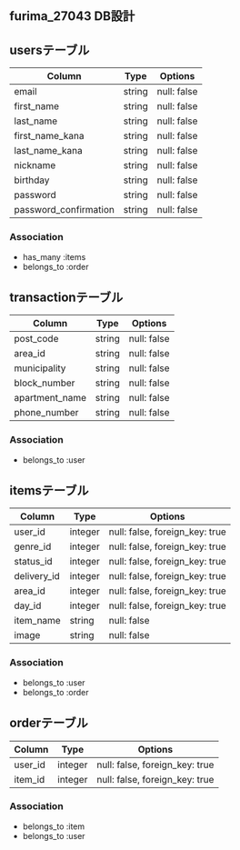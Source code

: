 ## furima_27043 DB設計

## usersテーブル
|Column|Type|Options|
|------|----|-------|
|email|string|null: false|
|first_name|string|null: false|
|last_name|string|null: false|
|first_name_kana|string|null: false|
|last_name_kana|string|null: false|
|nickname|string|null: false|
|birthday|string|null: false|
|password|string|null: false|
|password_confirmation|string|null: false|
### Association
- has_many :items
- belongs_to :order


## transactionテーブル
|Column|Type|Options|
|------|----|-------|
|post_code|string|null: false|
|area_id|string|null: false|
|municipality|string|null: false|
|block_number|string|null: false|
|apartment_name|string|null: false|
|phone_number|string|null: false|
### Association
- belongs_to :user



## itemsテーブル
|Column|Type|Options|
|------|----|-------|
|user_id|integer|null: false, foreign_key: true|
|genre_id|integer|null: false, foreign_key: true|
|status_id|integer|null: false, foreign_key: true|
|delivery_id|integer|null: false, foreign_key: true|
|area_id|integer|null: false, foreign_key: true|
|day_id|integer|null: false, foreign_key: true|
|item_name|string|null: false|
|image|string|null: false|

### Association
- belongs_to :user
- belongs_to :order



## orderテーブル
|Column|Type|Options|
|------|----|-------|
|user_id|integer|null: false, foreign_key: true|
|item_id|integer|null: false, foreign_key: true|
### Association
- belongs_to :item
- belongs_to :user

